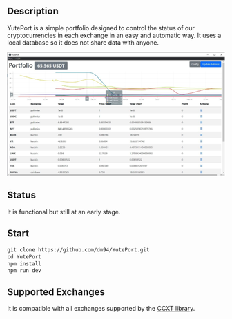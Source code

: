 ## Description

YutePort is a simple portfolio designed to control the status of our cryptocurrencies in each exchange in an easy and automatic way.
It uses a local database so it does not share data with anyone.

![YutePort](https://raw.githubusercontent.com/dm94/YutePort/master/screenshots/main.jpg)

## Status

It is functional but still at an early stage.

## Start

```
git clone https://github.com/dm94/YutePort.git
cd YutePort
npm install
npm run dev
```

## Supported Exchanges

It is compatible with all exchanges supported by the [CCXT library](https://github.com/ccxt/ccxt).
